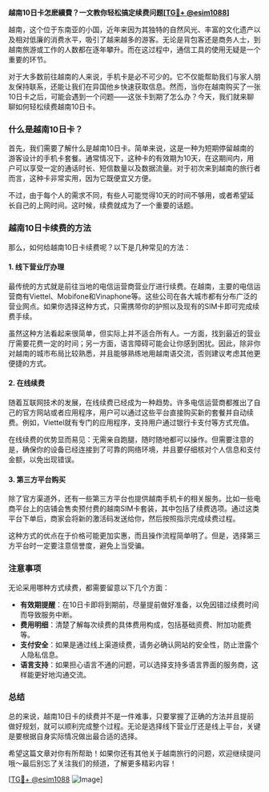 **越南10日卡怎麽續費？一文教你轻松搞定续费问题[[TG💪+ @esim1088](https://t.me/s/esim1088)]**

越南，这个位于东南亚的小国，近年来因为其独特的自然风光、丰富的文化遗产以及相对低廉的消费水平，吸引了越来越多的游客。无论是背包客还是商务人士，到越南旅游或工作的人数都在逐年攀升。而在这过程中，通信工具的使用无疑是一个重要的环节。

对于大多数前往越南的人来说，手机卡是必不可少的。它不仅能帮助我们与家人朋友保持联系，还能让我们在异国他乡快速获取信息。然而，当你在越南购买了一张10日卡之后，可能会遇到一个问题——这张卡到期了怎么办？今天，我们就来聊聊如何轻松续费越南10日卡。

### 什么是越南10日卡？

首先，我们需要了解什么是越南10日卡。简单来说，这是一种为短期停留越南的游客设计的手机卡套餐。通常情况下，这种卡的有效期为10天，在这期间内，用户可以享受一定的通话时长、短信数量以及数据流量。对于初次来到越南的旅行者而言，这种卡非常实用，因为它既便宜又方便。

不过，由于每个人的需求不同，有些人可能觉得10天的时间不够用，或者希望延长自己的上网时间。这时候，续费就成为了一个重要的话题。

### 越南10日卡续费的方法

那么，如何给越南10日卡续费呢？以下是几种常见的方法：

#### 1. 线下营业厅办理

最传统的方式就是前往当地的电信运营商营业厅进行续费。在越南，主要的电信运营商有Viettel、Mobifone和Vinaphone等。这些公司在各大城市都有分布广泛的营业网点。如果你选择这种方式，只需携带你的护照以及现有的SIM卡即可完成续费手续。

虽然这种方法看起来很简单，但实际上并不适合所有人。一方面，找到最近的营业厅需要花费一定的时间；另一方面，语言障碍可能会让你感到困扰。因此，除非你对越南的城市布局比较熟悉，并且能够熟练地用越南语交流，否则建议考虑其他更便捷的方式。

#### 2. 在线续费

随着互联网技术的发展，在线续费已经成为一种趋势。许多电信运营商都推出了自己的官方网站或者应用程序，用户可以通过这些平台直接购买新的套餐并自动续费。例如，Viettel就有专门的应用程序，支持用户通过银行卡支付等方式充值。

在线续费的优势显而易见：无需亲自跑腿，随时随地都可以操作。但需要注意的是，确保你的设备已经连接到了可靠的网络环境，并且要仔细核对个人信息和支付金额，以免出现错误。

#### 3. 第三方平台购买

除了官方渠道外，还有一些第三方平台也提供越南手机卡的相关服务。比如一些电商平台上的店铺会售卖预付费的越南SIM卡套装，其中包括了续费选项。通过这类平台下单后，商家会将新的激活码发送给你，然后按照指示完成续费过程。

这种方式的优点在于价格可能更加实惠，而且操作流程简单明了。但是，选择第三方平台时一定要注意信誉度，避免上当受骗。

### 注意事项

无论采用哪种方式续费，都需要留意以下几个方面：

- **有效期提醒**：在10日卡即将到期前，尽量提前做好准备，以免因错过续费时间而导致服务中断。
- **费用明细**：清楚了解每次续费的具体费用构成，包括基础资费、附加功能费等。
- **支付安全**：如果是通过线上渠道续费，请务必确认网站的安全性，防止泄露个人隐私信息。
- **语言支持**：如果担心语言不通的问题，可以选择支持多语言界面的服务商，这样能更好地沟通交流。

### 总结

总的来说，越南10日卡的续费并不是一件难事，只要掌握了正确的方法并且提前做好规划，就可以顺利完成整个过程。无论是选择线下营业厅还是线上平台，关键是要根据自身实际情况做出最合适的选择。

希望这篇文章对你有所帮助！如果你还有其他关于越南旅行的问题，欢迎继续提问哦～最后别忘了关注我们的频道，了解更多精彩内容！

[[TG💪+ @esim1088](https://t.me/s/esim1088) ![Image](https://i.postimg.cc/4NQfJmqS/Snipaste-2025-05-13-00-14-12.png)]